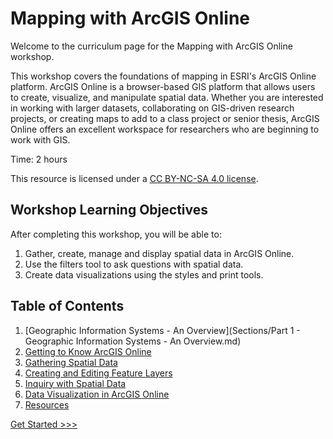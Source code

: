 # Mapping with ArcGIS Online

Welcome to the curriculum page for the Mapping with ArcGIS Online workshop.

This workshop covers the foundations of mapping in ESRI's ArcGIS Online platform. ArcGIS Online is a browser-based GIS platform that allows users to create, visualize, and manipulate spatial data. Whether you are interested in working with larger datasets, collaborating on GIS-driven research projects, or creating maps to add to a class project or senior thesis, ArcGIS Online offers an excellent workspace for researchers who are beginning to work with GIS.

Time: 2 hours

This resource is licensed under a [CC BY-NC-SA 4.0 license](https://creativecommons.org/licenses/by-nc-sa/4.0/).

## Workshop Learning Objectives

After completing this workshop, you will be able to:

1. Gather, create, manage and display spatial data in ArcGIS Online.
2. Use the filters tool to ask questions with spatial data.
3. Create data visualizations using the styles and print tools.

## Table of Contents

1. [Geographic Information Systems - An Overview](Sections/Part 1 - Geographic Information Systems - An Overview.md)
2. [Getting to Know ArcGIS Online](https://github.com/jacobmswisher/ArcGIS-Online/blob/main/Sections/Part%202%20-%20Getting%20to%20Know%20ArcGIS%20Online.md)
3. [Gathering Spatial Data](https://github.com/jacobmswisher/ArcGIS-Online/blob/main/Sections/Part%203%20-%20Gathering%20Spatial%20Data.md)
4. [Creating and Editing Feature Layers](https://github.com/jacobmswisher/ArcGIS-Online/blob/main/Sections/Part%204%20-%20Creating%20and%20Editing%20Feature%20Layers.md)
5. [Inquiry with Spatial Data](https://github.com/jacobmswisher/ArcGIS-Online/blob/main/Sections/Part%205%20-%20Inquiry%20with%20Spatial%20Data.md)
6. [Data Visualization in ArcGIS Online](https://github.com/jacobmswisher/ArcGIS-Online/blob/main/Sections/Part%206%20-%20Data%20Visualization%20in%20ArcGIS%20Online.md)
7. [Resources](https://github.com/jacobmswisher/ArcGIS-Online/blob/main/Sections/Part%207%20-%20Resources.md)

[Get Started >>>](https://github.com/jacobmswisher/ArcGIS-Online/blob/main/Sections/Part%201%20-%20Geographic%20Information%20Systems%20-%20An%20Overview.md)  
